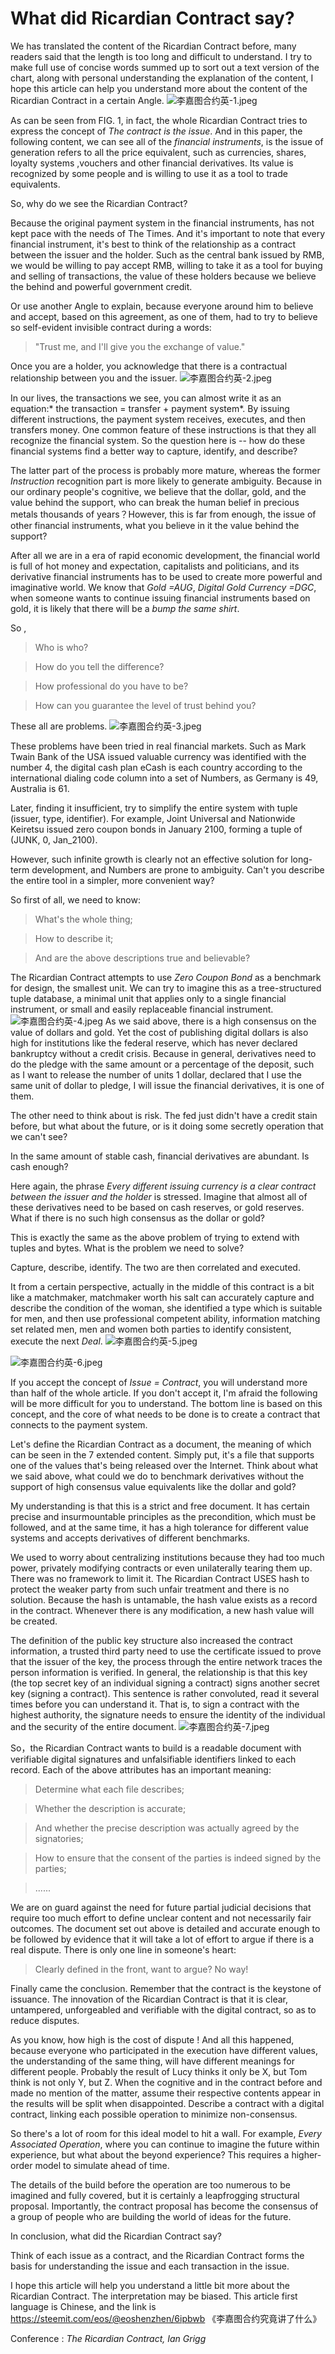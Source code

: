 # What did Ricardian Contract say?



We has translated the content of the Ricardian Contract before, many readers said that the length is too long and difficult to understand. I try to make full use of concise words summed up to sort out a text version of the chart, along with personal understanding the explanation of the content, I hope this article can help you understand more about the content of the Ricardian Contract in a certain Angle.
![李嘉图合约英-1.jpeg](https://steemitimages.com/0x0/https://cdn.steemitimages.com/DQmUKWU9STTKoMPLisyPjNQcrEAN16shTZ1JHUWQTFVnM8E/%E6%9D%8E%E5%98%89%E5%9B%BE%E5%90%88%E7%BA%A6%E8%8B%B1-1.jpeg)

As can be seen from FIG. 1, in fact, the whole Ricardian Contract tries to express the concept of *The contract is the issue*. And in this paper, the following content, we can see all of the *financial instruments*, is the issue of generation refers to all the price equivalent, such as currencies, shares, loyalty systems ,vouchers and other financial derivatives. Its value is recognized by some people and is willing to use it as a tool to trade equivalents.

So, why do we see the Ricardian Contract?

Because the original payment system in the financial instruments, has not kept pace with the needs of The Times. And it's important to note that every financial instrument, it's best to think of the relationship as a contract between the issuer and the holder. Such as the central bank issued by RMB, we would be willing to pay accept RMB, willing to take it as a tool for buying and selling of transactions, the value of these holders because we believe the behind and powerful government credit.

Or use another Angle to explain, because everyone around him to believe and accept, based on this agreement, as one of them, had to try to believe so self-evident invisible contract during a words:

> "Trust me, and I'll give you the exchange of value."

Once you are a holder, you acknowledge that there is a contractual relationship between you and the issuer.
![李嘉图合约英-2.jpeg](https://steemitimages.com/0x0/https://cdn.steemitimages.com/DQmdfN1SoeDYXeghkFWL2ueaiebYjMb6xUzPGzxip7PAnCR/%E6%9D%8E%E5%98%89%E5%9B%BE%E5%90%88%E7%BA%A6%E8%8B%B1-2.jpeg)

In our lives, the transactions we see, you can almost write it as an equation:* the transaction = transfer + payment system*. By issuing different instructions, the payment system receives, executes, and then transfers money. One common feature of these instructions is that they all recognize the financial system. So the question here is -- how do these financial systems find a better way to capture, identify, and describe?

The latter part of the process is probably more mature, whereas the former *Instruction* recognition part is more likely to generate ambiguity. Because in our ordinary people's cognitive, we believe that the dollar, gold, and the value behind the support, who can break the human belief in precious metals thousands of years？However, this is far from enough, the issue of other financial instruments, what you believe in it the value behind the support?

After all we are in a era of rapid economic development, the financial world is full of hot money and expectation, capitalists and politicians, and its derivative financial instruments has to be used to create more powerful and imaginative world. We know that *Gold =AUG*, *Digital Gold Currency =DGC*, when someone wants to continue issuing financial instruments based on gold, it is likely that there will be a *bump the same shirt*.

So ,

> Who is who?

> How do you tell the difference?

> How professional do you have to be?

> How can you guarantee the level of trust behind you?

These all are problems.
![李嘉图合约英-3.jpeg](https://steemitimages.com/0x0/https://cdn.steemitimages.com/DQmVdvbu2F9CEEjTp9oieQn4fFR3e3gQh9WGQmWMn75NQYf/%E6%9D%8E%E5%98%89%E5%9B%BE%E5%90%88%E7%BA%A6%E8%8B%B1-3.jpeg)

These problems have been tried in real financial markets. Such as Mark Twain Bank of the USA issued valuable currency was identified with the number 4, the digital cash plan eCash is each country according to the international dialing code column into a set of Numbers, as Germany is 49, Australia is 61.

Later, finding it insufficient, try to simplify the entire system with tuple (issuer, type, identifier). For example, Joint Universal and Nationwide Keiretsu issued zero coupon bonds in January 2100, forming a tuple of (JUNK, 0, Jan_2100).

However, such infinite growth is clearly not an effective solution for long-term development, and Numbers are prone to ambiguity. Can't you describe the entire tool in a simpler, more convenient way?

So first of all, we need to know:

> What's the whole thing;

> How to describe it;

> And are the above descriptions true and believable?

The Ricardian Contract attempts to use *Zero Coupon Bond* as a benchmark for design, the smallest unit. We can try to imagine this as a tree-structured tuple database, a minimal unit that applies only to a single financial instrument, or small and easily replaceable financial instrument.
![李嘉图合约英-4.jpeg](https://steemitimages.com/0x0/https://cdn.steemitimages.com/DQmdYdnV1UudU6ep9ZXCXgojxdHCm3n8CYfPXxi1FoUBidM/%E6%9D%8E%E5%98%89%E5%9B%BE%E5%90%88%E7%BA%A6%E8%8B%B1-4.jpeg)
As we said above, there is a high consensus on the value of dollars and gold. Yet the cost of publishing digital dollars is also high for institutions like the federal reserve, which has never declared bankruptcy without a credit crisis. Because in general, derivatives need to do the pledge with the same amount or a percentage of the deposit, such as I want to release the number of units 1 dollar, declared that I use the same unit of dollar to pledge, I will issue the financial derivatives, it is one of them.

The other need to think about is risk. The fed just didn't have a credit stain before, but what about the future, or is it doing some secretly operation that we can't see?

In the same amount of stable cash, financial derivatives are abundant. Is cash enough?

Here again, the phrase *Every different issuing currency is a clear contract between the issuer and the holder* is stressed. Imagine that almost all of these derivatives need to be based on cash reserves, or gold reserves. What if there is no such high consensus as the dollar or gold?

This is exactly the same as the above problem of trying to extend with tuples and bytes. What is the problem we need to solve?

Capture, describe, identify. The two are then correlated and executed.

It from a certain perspective, actually in the middle of this contract is a bit like a matchmaker, matchmaker worth his salt can accurately capture and describe the condition of the woman, she identified a type which is suitable for men, and then use professional competent ability, information matching set related men, men and women both parties to identify consistent, execute the next *Deal*.
![李嘉图合约英-5.jpeg](https://steemitimages.com/0x0/https://cdn.steemitimages.com/DQmaLrqodSZmpRNZPqAz3beH6deVe6ivb9Y9c4N5A4YtFrd/%E6%9D%8E%E5%98%89%E5%9B%BE%E5%90%88%E7%BA%A6%E8%8B%B1-5.jpeg)

![李嘉图合约英-6.jpeg](https://steemitimages.com/0x0/https://cdn.steemitimages.com/DQmNe3mCckVePDyQwsRHDBUfeStaB9qwqD4YwiQDuq1ykJm/%E6%9D%8E%E5%98%89%E5%9B%BE%E5%90%88%E7%BA%A6%E8%8B%B1-6.jpeg)

If you accept the concept of *Issue = Contract*, you will understand more than half of the whole article. If you don't accept it, I'm afraid the following will be more difficult for you to understand. The bottom line is based on this concept, and the core of what needs to be done is to create a contract that connects to the payment system.

Let's define the Ricardian Contract as a document, the meaning of which can be seen in the 7 extended content. Simply put, it's a file that supports one of the values that's being released over the Internet. Think about what we said above, what could we do to benchmark derivatives without the support of high consensus value equivalents like the dollar and gold?

My understanding is that this is a strict and free document. It has certain precise and insurmountable principles as the precondition, which must be followed, and at the same time, it has a high tolerance for different value systems and accepts derivatives of different benchmarks.

We used to worry about centralizing institutions because they had too much power, privately modifying contracts or even unilaterally tearing them up. There was no framework to limit it. The Ricardian Contract USES hash to protect the weaker party from such unfair treatment and there is no solution. Because the hash is untamable, the hash value exists as a record in the contract. Whenever there is any modification, a new hash value will be created.

The definition of the public key structure also increased the contract information, a trusted third party need to use the certificate issued to prove that the issuer of the key, the process through the entire network traces the person information is verified. In general, the relationship is that this key (the top secret key of an individual signing a contract) signs another secret key (signing a contract). This sentence is rather convoluted, read it several times before you can understand it. That is, to sign a contract with the highest authority, the signature needs to ensure the identity of the individual and the security of the entire document.
![李嘉图合约英-7.jpeg](https://steemitimages.com/0x0/https://cdn.steemitimages.com/DQmNpA59y7Kqbint9fFxohAgJMSnHcvqpYSo7mDYTAKYLuy/%E6%9D%8E%E5%98%89%E5%9B%BE%E5%90%88%E7%BA%A6%E8%8B%B1-7.jpeg)

So，the Ricardian Contract wants to build is a readable document with verifiable digital signatures and unfalsifiable identifiers linked to each record. Each of the above attributes has an important meaning:

> Determine what each file describes;

> Whether the description is accurate;

> And whether the precise description was actually agreed by the signatories;

> How to ensure that the consent of the parties is indeed signed by the parties;

> ......

We are on guard against the need for future partial judicial decisions that require too much effort to define unclear content and not necessarily fair outcomes. The document set out above is detailed and accurate enough to be followed by evidence that it will take a lot of effort to argue if there is a real dispute. There is only one line in someone's heart:

> Clearly defined in the front, want to argue? No way!

Finally came the conclusion. Remember that the contract is the keystone of issuance. The innovation of the Ricardian Contract is that it is clear, untampered, unforgeabled and verifiable with the digital contract, so as to reduce disputes.

As you know, how high is the cost of dispute ! And all this happened, because everyone who participated in the execution have different values, the understanding of the same thing, will have different meanings for different people. Probably the result of Lucy thinks it only be X, but Tom think is not only Y, but Z. When the cognitive and in the contract before and made no mention of the matter, assume their respective contents appear in the results will be split when disappointed. Describe a contract with a digital contract, linking each possible operation to minimize non-consensus.

So there's a lot of room for this ideal model to hit a wall. For example, *Every Associated Operation*, where you can continue to imagine the future within experience, but what about the beyond experience? This requires a higher-order model to simulate ahead of time.

The details of the build before the operation are too numerous to be imagined and fully covered, but it is certainly a leapfrogging structural proposal. Importantly, the contract proposal has become the consensus of a group of people who are building the world of ideas for the future.

In conclusion, what did the Ricardian Contract say?

Think of each issue as a contract, and the Ricardian Contract forms the basis for understanding the issue and each transaction in the issue.

I hope this article will help you understand a little bit more about the Ricardian Contract. The interpretation may be biased. This article first language is Chinese, and the link is <https://steemit.com/eos/@eoshenzhen/6ipbwb> 《李嘉图合约究竟讲了什么》

Conference :
*The Ricardian Contract, Ian Grigg*